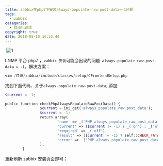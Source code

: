 ```yaml
---
title: zabbix在php7下安装always-populate-raw-post-data=-1问题
tags:
  - zabbix
categories:
  - 自动化运维
copyright: true
date: 2018-09-10 16:55:44
---
```


 ![1](1.png)                                            
<!--more-->
LNMP 平台 php7 ，`zabbix 安装`可能会出现的问题` always-populate-raw-post-data = -1`，解决方案：

``` groovy
vim /目录/zabbix/include/classes/setup/CFrontendSetup.php
```

找到下面代码、关于`always-populate-raw-post-data`;
添加 

``` php
$current = -1;
 
public function checkPhpAlwaysPopulateRawPostData() {
                $current = ini_get('always_populate_raw_post_data');
                $current = -1;
                return array(
                        'name' => _('PHP always_populate_raw_post_data'),
                        'current' => ($current != -1) ? _('on') : _('off'),
                        'required' => _('off'),
                        'result' => ($current != -1) ? self::CHECK_FATAL : self::CHECK_OK,
                        'error' => _('PHP always_populate_raw_post_data must be set to -1.')
                );
        }
```

重新刷新 zabbix 安装页面即可；



